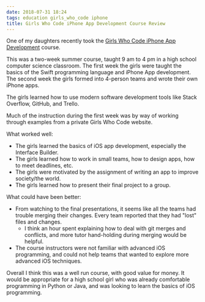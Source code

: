 ```yaml
---
date: 2018-07-31 18:24
tags: education girls_who_code iphone
title: Girls Who Code iPhone App Development Course Review
---
```


One of my daughters recently took the [Girls Who Code iPhone App Development](https://girlswhocode.com/campus-iphone/)
course.

This was a two-week summer course, taught 9 am to 4 pm in a high school
computer science classroom. The first week the girls were taught the basics of
the Swift programming language and iPhone App development. The second week the
girls formed into 4-person teams and wrote their own iPhone apps.

The girls learned how to use modern software development tools like Stack
Overflow, GitHub, and Trello.

Much of the instruction during the first week was by way of working through
examples from a private Girls Who Code website.

What worked well:

* The girls learned the basics of iOS app development, especially the Interface Builder.
* The girls learned how to work in small teams, how to design apps, how to meet deadlines, etc.
* The girls were motivated by the assignment of writing an app to improve society/the world.
* The girls learned how to present their final project to a group.

What could have been better:

* From watching to the final presentations, it seems like all the teams had trouble merging their changes. Every team reported that they had "lost" files and changes.
  * I think an hour spent explaining how to deal with git merges and conflicts, and more tutor hand-holding during merging would be helpful.
* The course instructors were not familiar with advanced iOS programming, and could not help teams that wanted to explore more advanced iOS techniques.

Overall I think this was a well run course, with good value for money. It
would be appropriate for a high school girl who was already comfortable
programming in Python or Java, and was looking to learn the basics of iOS
programming.
